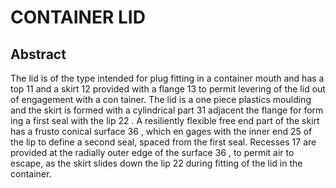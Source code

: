 # CONTAINER LID

## Abstract
The lid is of the type intended for plug fitting in a container mouth and has a top 11 and a skirt 12 provided with a flange 13 to permit levering of the lid out of engagement with a con tainer. The lid is a one piece plastics moulding and the skirt is formed with a cylindrical part 31 adjacent the flange for form ing a first seal with the lip 22 . A resiliently flexible free end part of the skirt has a frusto conical surface 36 , which en gages with the inner end 25 of the lip to define a second seal, spaced from the first seal. Recesses 17 are provided at the radially outer edge of the surface 36 , to permit air to escape, as the skirt slides down the lip 22 during fitting of the lid in the container.